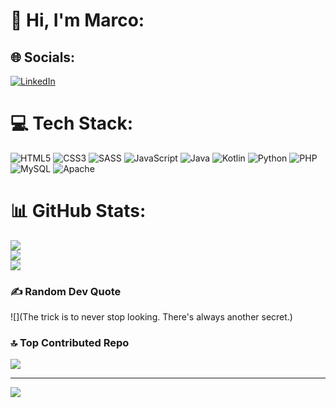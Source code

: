 # 💫 Hi, I'm Marco:

## 🌐 Socials:
[![LinkedIn](https://img.shields.io/badge/LinkedIn-%230077B5.svg?logo=linkedin&logoColor=white)](https://linkedin.com/in/linkedin.com/in/marco-antonio-lópez-expósito-407b3b263) 

# 💻 Tech Stack:
![HTML5](https://img.shields.io/badge/html5-%23E34F26.svg?style=flat-square&logo=html5&logoColor=white) ![CSS3](https://img.shields.io/badge/css3-%231572B6.svg?style=flat-square&logo=css3&logoColor=white) ![SASS](https://img.shields.io/badge/SASS-hotpink.svg?style=flat-square&logo=SASS&logoColor=white) ![JavaScript](https://img.shields.io/badge/javascript-%23323330.svg?style=flat-square&logo=javascript&logoColor=%23F7DF1E) ![Java](https://img.shields.io/badge/java-%23ED8B00.svg?style=flat-square&logo=openjdk&logoColor=white) ![Kotlin](https://img.shields.io/badge/kotlin-%237F52FF.svg?style=flat-square&logo=kotlin&logoColor=white) ![Python](https://img.shields.io/badge/python-3670A0?style=flat-square&logo=python&logoColor=ffdd54) ![PHP](https://img.shields.io/badge/php-%23777BB4.svg?style=flat-square&logo=php&logoColor=white) ![MySQL](https://img.shields.io/badge/mysql-4479A1.svg?style=flat-square&logo=mysql&logoColor=white) ![Apache](https://img.shields.io/badge/apache-%23D42029.svg?style=flat-square&logo=apache&logoColor=white)
# 📊 GitHub Stats:
![](https://github-readme-stats.vercel.app/api?username=marco1080&theme=tokyonight&hide_border=true&include_all_commits=true&count_private=true)<br/>
![](https://github-readme-streak-stats.herokuapp.com/?user=marco1080&theme=tokyonight&hide_border=true)<br/>
![](https://github-readme-stats.vercel.app/api/top-langs/?username=marco1080&theme=tokyonight&hide_border=true&include_all_commits=true&count_private=true&layout=compact)

### ✍️ Random Dev Quote
![](The trick is to never stop looking. There's always another secret.)

### 🔝 Top Contributed Repo
![](https://github-contributor-stats.vercel.app/api?username=marco1080&limit=5&theme=gotham&combine_all_yearly_contributions=true)

---
[![](https://visitcount.itsvg.in/api?id=marco1080&icon=2&color=1)](https://visitcount.itsvg.in)

<!-- Proudly created with GPRM ( https://gprm.itsvg.in ) -->
